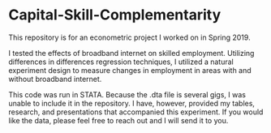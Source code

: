 # Capital-Skill-Complementarity
This repository is for an econometric project I worked on in Spring 2019. 

I tested the effects of broadband internet on skilled employment. Utilizing differences in differences regression techniques, I utilized a natural experiment design to measure changes in employment in areas with and without broadband internet. 

This code was run in STATA. Because the .dta file is several gigs, I was unable to include it in the repository. I have, however, provided my tables, research, and presentations that accompanied this experiment. If you would like the data, please feel free to reach out and I will send it to you. 
